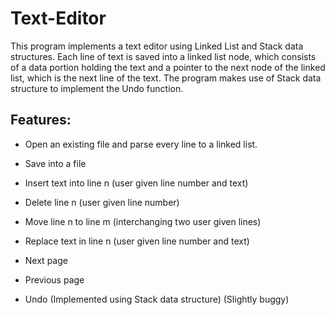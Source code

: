 # Text-Editor
This program implements a text editor using Linked List and Stack data structures.
Each line of text is saved into a linked list node, which consists of a data portion holding the text and a pointer to the next node of the linked list, which is the next line of the text. The program makes use of Stack data structure to implement the Undo function.


## Features:

   - Open an existing file and parse every line to a linked list.

   - Save into a file

   - Insert text into line n (user given line number and text)

   - Delete line n (user given line number)

   - Move line n to line m (interchanging two user given lines)

   - Replace text in line n (user given line number and text)

   - Next page

   - Previous page

   - Undo (Implemented using Stack data structure) (Slightly buggy)
